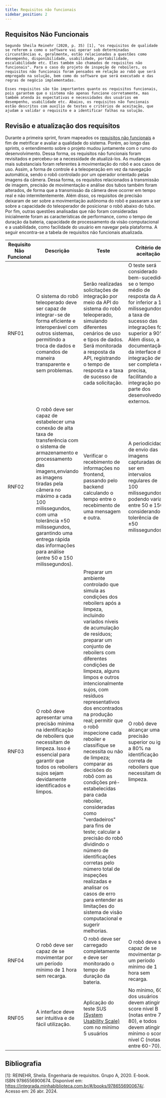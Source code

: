 ```yaml
---
title: Requisitos não funcionais
sidebar_position: 2
---
```


## Requisitos Não Funcionais
    Segundo Sheila Reinehr (2020, p. 35) [1], "os requisitos de qualidade se referem a como o software vai operar sob determinadas circunstâncias e, geralmente, estão relacionados a questões como desempenho, disponibilidade, usabilidade, portabilidade, escalabilidade etc. Eles também são chamados de requisitos não funcionais". Para o caso do projeto de inspeção de reboilers, os requisitos não funcionais foram pensados em relação ao robô que será empregado na solução, bem como do software que será executado e das regras de negócio implementadas.

    Esses requisitos são tão importantes quanto os requisitos funcionais, pois garantem que o sistema não apenas funcione corretamente, mas também atenda às expectativas e necessidades dos usuários em desempenho, usabilidade etc. Abaixo, os requisitos não funcionais estão descritos com auxílio de testes e critérios de aceitação, que ajudam a validar o requisito e a identificar falhas na solução.

## Revisão e atualização dos requisitos

Durante a primeira sprint, foram mapeados os [requisitos não funcionais](/Sprint-1/Arquitetura-de-Solucao/requisitos-nao-funcionais.md) a fim de metrificar e avaliar a qualidade do sistema. Porém, ao longo das sprints, o entendimento sobre o projeto mudou juntamente com o rumo do desenvolvimento. Dessa forma, os requisitos não funcionais foram revisitados e percebeu-se a necessidade de atualizá-los. As mudanças mais substanciais foram referentes à movimentação do robô e aos casos de uso. Assim, a forma de controle é a teleoperação em vez da navegação automática, sendo o robô controlado por um operador  orientado pelas imagens da câmera. Dessa forma, os requisitos relacionados à transmissão de imagem, precisão de movimentação e análise dos tubos também foram alterados, de forma que a transmissão da câmera deve ocorrer em tempo real e não intermitentemente. Além disso, os requisitos de precisão deixaram de ser sobre a movimentação autônoma do robô e passaram a ser sobre a capacidade do teleoperador de posicionar o robô abaixo do tubo. Por fim, outras questões analisadas que não foram consideradas inicialmente foram as características de performance, como o tempo de duração da bateria, capacidade de processamento da visão computacional e a usabilidade, como facilidade do usuário em navegar pela plataforma. A seguir encontra-se a tabela de requisitos não funcionais atualizada. 


| Requisito Não Funcional | Descrição | Teste | Critério de aceitação |
| ----------------------- | --------- | ----- | --------------------- |
| RNF01 | O sistema do robô teleoperado deve ser capaz de integrar-se de forma eficiente e interoperável com outros sistemas, permitindo a troca de dados e comandos de maneira transparente e sem problemas. | Serão realizadas solicitações de integração por meio da API do sistema do robô teleoperado, simulando diferentes cenários de uso e tipos de dados. Será monitorada a resposta da API, registrando o tempo de resposta e a taxa de sucesso de cada solicitação. | O teste será considerado bem-sucedido se o tempo médio de resposta da API for inferior a 100 milissegundos e a taxa de sucesso das integrações for superior a 90%. Além disso, a documentação da interface de integração deve ser completa e precisa, facilitando a integração por parte dos desenvolvedores externos. |
| RNF02 | O robô deve ser capaz de estabelecer uma conexão de alta taxa de transferência com o sistema de armazenamento e processamento das imagens,enviando as imagens tiradas pela câmera no máximo a cada 100 milissegundos, com uma tolerância ±50 milissegundos, garantindo uma entrega rápida das informações para análise (entre 50 e 150 milissegundos). | Verificar o recebimento de informações no frontend, passando pelo backend calculando o tempo entre o recebimento de uma mensagem e outra. | A periodicidade de envio das imagens capturadas deve ser em intervalos regulares de 100 milissegundos, podendo variar entre 50 e 150, considerando a tolerência de ±50 milissegundos. |
| RNF03 | O robô deve apresentar uma precisão mínima na identificação de reboilers que necessitam de limpeza. Isso é essencial para garantir que todos os reboilers sujos sejam devidamente identificados e limpos. | Preparar um ambiente controlado que simula as condições dos reboilers após a limpeza, incluindo variados níveis de acumulação de resíduos; preparar um conjunto de reboilers com diferentes condições de limpeza, alguns limpos e outros intencionalmente sujos, com resíduos representativos dos encontrados na produção real; permitir que o robô inspecione cada reboiler e classifique se necessita ou não de limpeza; comparar as decisões do robô com as condições pré-estabelecidas para cada reboiler, consideradas como "verdadeiros" para fins de teste; calcular a precisão do robô dividindo o número de identificações corretas pelo número total de inspeções realizadas e analisar os casos de erro para entender as limitações do sistema de visão computacional e sugerir melhorias. | O robô deve alcançar uma precisão superior ou igual a 80% na identificação correta de reboilers que necessitam de limpeza. |
| RNF04 |  O robô deve ser capaz de se movimentar por um período mínimo de 1 hora sem recarga. | O robô deve ser carregado completamente e deve ser monitorado o tempo de duração da bateria. |  O robô deve ser capaz de se movimentar por um período mínimo de 1 hora sem recarga.|
| RNF05 |  A interface deve ser intuitiva e de fácil utilização. | Aplicação do teste SUS [(System Usability Scale)](https://brasil.uxdesign.cc/o-que-%C3%A9-o-sus-system-usability-scale-e-como-us%C3%A1-lo-em-seu-site-6d63224481c8) com no mínimo 5 usuários| No mínimo, 60% dos usuários devem atingir o score nível B (notas entre 70-80), e todos devem atingir no mínimo o score nivel C (notas entre 60-70).|


## Bibliografia
[1]: REINEHR, Sheila. Engenharia de requisitos. Grupo A, 2020. E-book. ISBN 9786556900674. Disponível em: https://integrada.minhabiblioteca.com.br/#/books/9786556900674/. Acesso em: 26 abr. 2024.
